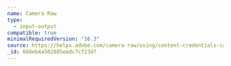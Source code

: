 ```yaml
---
name: Camera Raw
type:
  - input-output
compatible: true
minimalRequiredVersion: "16.3"
source: https://helpx.adobe.com/camera-raw/using/content-credentials-camera-raw.html
_id: 668eb4a502885eadc7cf23d7
---
```

